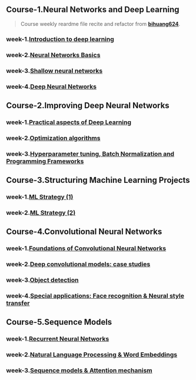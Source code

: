 ## Course-1.Neural Networks and Deep Learning
> Course weekly reardme file recite and refactor from **[bihuang624](https://github.com/bighuang624/Andrew-Ng-Deep-Learning-notes/tree/master/docs)**.
### week-1.[Introduction to deep learning](./1_Neural_Networks_and_Deep_Learning/week_1)
### week-2.[Neural Networks Basics](./1_Neural_Networks_and_Deep_Learning/week_2)
### week-3.[Shallow neural networks](./1_Neural_Networks_and_Deep_Learning/week_3)
### week-4.[Deep Neural Networks](./1_Neural_Networks_and_Deep_Learning/week_4)


## Course-2.Improving Deep Neural Networks
### week-1.[Practical aspects of Deep Learning](./2_Improving_Deep_Neural_Networks/week_1)
### week-2.[Optimization algorithms](./2_Improving_Deep_Neural_Networks/week_2)
### week-3.[Hyperparameter tuning, Batch Normalization and Programming Frameworks](./2_Improving_Deep_Neural_Networks/week_3)

## Course-3.Structuring Machine Learning Projects
### week-1.[ML Strategy (1)](./3_Structuring_Machine_Learning_Projects/week_1)
### week-2.[ML Strategy (2)](./3_Structuring_Machine_Learning_Projects/week_2)


## Course-4.Convolutional Neural Networks
### week-1.[Foundations of Convolutional Neural Networks](./4_Convolutional_Neural_Networks/week_1)
### week-2.[Deep convolutional models: case studies](./4_Convolutional_Neural_Networks/week_2)
### week-3.[Object detection](./4_Convolutional_Neural_Networks/week_3)
### week-4.[Special applications: Face recognition & Neural style transfer](./4_Convolutional_Neural_Networks/week_4)


## Course-5.Sequence Models
### week-1.[Recurrent Neural Networks](./5_Sequence_Models/week_1)
### week-2.[Natural Language Processing & Word Embeddings](./5_Sequence_Models/week_2)
### week-3.[Sequence models & Attention mechanism](./5_Sequence_Models/week_3)
